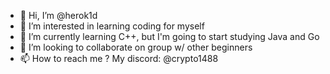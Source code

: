 - 👋 Hi, I’m @herok1d
- 👀 I’m interested in learning coding for myself
- 🌱 I’m currently learning С++, but I'm going to start studying Java and Go
- 💞️ I’m looking to collaborate on group w/ other beginners
- 📫 How to reach me ? My discord: @crypto1488

<!---
herok1d/herok1d is a ✨ special ✨ repository because its `README.md` (this file) appears on your GitHub profile.
You can click the Preview link to take a look at your changes.
--->

